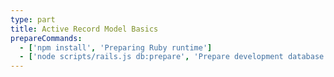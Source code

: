 ```yaml
---
type: part
title: Active Record Model Basics
prepareCommands:
  - ['npm install', 'Preparing Ruby runtime']
  - ['node scripts/rails.js db:prepare', 'Prepare development database']
---
```

